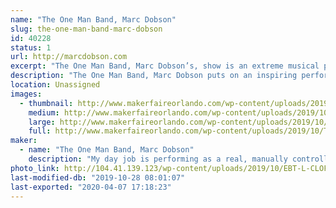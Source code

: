 ```yaml
---
name: "The One Man Band, Marc Dobson"
slug: the-one-man-band-marc-dobson
id: 40228
status: 1
url: http://marcdobson.com
excerpt: "The One Man Band, Marc Dobson’s, show is an extreme musical performance combined with comedy, covering songs for every age. Marc works mainly at fairs also performs as \"Bot The Robot\", a singing Robot."
description: "The One Man Band, Marc Dobson puts on an inspiring performance playing 9.1 self-created instruments, at once. 2019 is Marc's 30th year making living as musician and entertainer. His repertoire aims at songs every age should recognize covering the 60’s thru to today with a mix of Rock, Country, Pop and more. With improv comedic antics, no two shows are alike which maybe is why Marc has been performing yearly at many fairs since the inception of his One Man Band in 2010."
location: Unassigned
images:
  - thumbnail: http://www.makerfaireorlando.com/wp-content/uploads/2019/10/Trashy-Flashy-4.jpg
    medium: http://www.makerfaireorlando.com/wp-content/uploads/2019/10/Trashy-Flashy-4.jpg
    large: http://www.makerfaireorlando.com/wp-content/uploads/2019/10/Trashy-Flashy-4.jpg
    full: http://www.makerfaireorlando.com/wp-content/uploads/2019/10/Trashy-Flashy-4.jpg
maker:
  - name: "The One Man Band, Marc Dobson"
    description: "My day job is performing as a real, manually controlled One Man Band playing 9.1 instruments at once on a rig I've created and continue to enhance. I perform mainly at fairs and festivals across North America. In 2019, I've added and am still developing a (costume) singing robot \"Bot The Robot\" and I am also a Singing Santa :)  "
photo_link: http://104.41.139.123/wp-content/uploads/2019/10/EBT-L-CLOFAIR-0706-1-Edit-1.jpg
last-modified-db: "2019-10-28 08:01:07"
last-exported: "2020-04-07 17:18:23"
---
```

